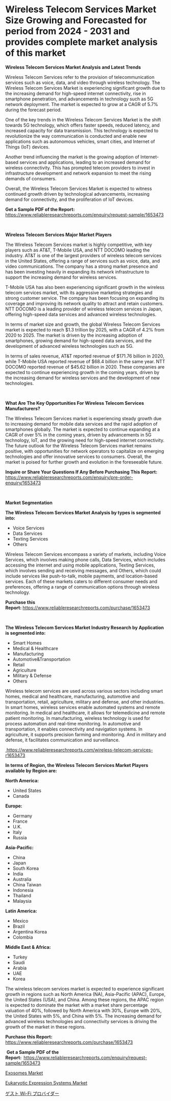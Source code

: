 <p><h1>Wireless Telecom Services Market Size Growing and Forecasted for period from 2024 - 2031 and provides complete market analysis of this market</h1></p><p><strong>Wireless Telecom Services Market Analysis and Latest Trends</strong></p>
<p><p>Wireless Telecom Services refer to the provision of telecommunication services such as voice, data, and video through wireless technology. The Wireless Telecom Services Market is experiencing significant growth due to the increasing demand for high-speed internet connectivity, rise in smartphone penetration, and advancements in technology such as 5G network deployment. The market is expected to grow at a CAGR of 5.7% during the forecast period.</p><p>One of the key trends in the Wireless Telecom Services Market is the shift towards 5G technology, which offers faster speeds, reduced latency, and increased capacity for data transmission. This technology is expected to revolutionize the way communication is conducted and enable new applications such as autonomous vehicles, smart cities, and Internet of Things (IoT) devices.</p><p>Another trend influencing the market is the growing adoption of Internet-based services and applications, leading to an increased demand for wireless connectivity. This has prompted telecom providers to invest in infrastructure development and network expansion to meet the rising demands of consumers.</p><p>Overall, the Wireless Telecom Services Market is expected to witness continued growth driven by technological advancements, increasing demand for connectivity, and the proliferation of IoT devices.</p></p>
<p><strong>Get a Sample PDF of the Report:&nbsp;</strong> <a href="https://www.reliableresearchreports.com/enquiry/request-sample/1653473">https://www.reliableresearchreports.com/enquiry/request-sample/1653473</a></p>
<p>&nbsp;</p>
<p><strong>Wireless Telecom Services Major Market Players</strong></p>
<p><p>The Wireless Telecom Services market is highly competitive, with key players such as AT&T, T-Mobile USA, and NTT DOCOMO leading the industry. AT&T is one of the largest providers of wireless telecom services in the United States, offering a range of services such as voice, data, and video communications. The company has a strong market presence and has been investing heavily in expanding its network infrastructure to support the increasing demand for wireless services.</p><p>T-Mobile USA has also been experiencing significant growth in the wireless telecom services market, with its aggressive marketing strategies and strong customer service. The company has been focusing on expanding its coverage and improving its network quality to attract and retain customers. NTT DOCOMO is a leading provider of wireless telecom services in Japan, offering high-speed data services and advanced wireless technologies.</p><p>In terms of market size and growth, the global Wireless Telecom Services market is expected to reach $1.3 trillion by 2025, with a CAGR of 4.2% from 2020 to 2025. The market is driven by the increasing adoption of smartphones, growing demand for high-speed data services, and the development of advanced wireless technologies such as 5G.</p><p>In terms of sales revenue, AT&T reported revenue of $171.76 billion in 2020, while T-Mobile USA reported revenue of $68.4 billion in the same year. NTT DOCOMO reported revenue of $45.62 billion in 2020. These companies are expected to continue experiencing growth in the coming years, driven by the increasing demand for wireless services and the development of new technologies.</p></p>
<p>&nbsp;</p>
<p><strong>What Are The Key Opportunities For Wireless Telecom Services Manufacturers?</strong></p>
<p><p>The Wireless Telecom Services market is experiencing steady growth due to increasing demand for mobile data services and the rapid adoption of smartphones globally. The market is expected to continue expanding at a CAGR of over 5% in the coming years, driven by advancements in 5G technology, IoT, and the growing need for high-speed internet connectivity. The future outlook for the Wireless Telecom Services market remains positive, with opportunities for network operators to capitalize on emerging technologies and offer innovative services to consumers. Overall, the market is poised for further growth and evolution in the foreseeable future.</p></p>
<p><strong>Inquire or Share Your Questions If Any Before Purchasing This Report:</strong> <a href="https://www.reliableresearchreports.com/enquiry/pre-order-enquiry/1653473">https://www.reliableresearchreports.com/enquiry/pre-order-enquiry/1653473</a></p>
<p>&nbsp;</p>
<p><strong>Market Segmentation</strong></p>
<p><strong>The Wireless Telecom Services Market Analysis by types is segmented into:</strong></p>
<p><ul><li>Voice Services</li><li>Data Services</li><li>Texting Services</li><li>Others</li></ul></p>
<p><p>Wireless Telecom Services encompass a variety of markets, including Voice Services, which involves making phone calls, Data Services, which includes accessing the internet and using mobile applications, Texting Services, which involves sending and receiving messages, and Others, which could include services like push-to-talk, mobile payments, and location-based services. Each of these markets caters to different consumer needs and preferences, offering a range of communication options through wireless technology.</p></p>
<p><strong>Purchase this Report:&nbsp;</strong><a href="https://www.reliableresearchreports.com/purchase/1653473">https://www.reliableresearchreports.com/purchase/1653473</a></p>
<p>&nbsp;</p>
<p><strong>The Wireless Telecom Services Market Industry Research by Application is segmented into:</strong></p>
<p><ul><li>Smart Homes</li><li>Medical & Healthcare</li><li>Manufacturing</li><li>Automotive&Transportation</li><li>Retail</li><li>Agriculture</li><li>Military & Defense</li><li>Others</li></ul></p>
<p><p>Wireless telecom services are used across various sectors including smart homes, medical and healthcare, manufacturing, automotive and transportation, retail, agriculture, military and defense, and other industries. In smart homes, wireless services enable automated systems and remote monitoring. In medical and healthcare, it allows for telemedicine and remote patient monitoring. In manufacturing, wireless technology is used for process automation and real-time monitoring. In automotive and transportation, it enables connectivity and navigation systems. In agriculture, it supports precision farming and monitoring. And in military and defense, it facilitates communication and surveillance.</p></p>
<p><a href="https://www.reliableresearchreports.com/wireless-telecom-services-r1653473">&nbsp;https://www.reliableresearchreports.com/wireless-telecom-services-r1653473</a></p>
<p><strong>In terms of Region, the Wireless Telecom Services Market Players available by Region are:</strong></p>
<p>
    <p> <strong> North America: </strong>
        <ul>
            <li>United States</li>
            <li>Canada</li>
        </ul>
        </p> 
    <p> <strong> Europe: </strong>
        <ul>
            <li>Germany</li>
            <li>France</li>
            <li>U.K.</li>
            <li>Italy</li>
            <li>Russia</li>
        </ul>
        </p> 
    <p> <strong> Asia-Pacific: </strong>
        <ul>
            <li>China</li>
            <li>Japan</li>
            <li>South Korea</li>
            <li>India</li>
            <li>Australia</li>
            <li>China Taiwan</li>
            <li>Indonesia</li>
            <li>Thailand</li>
            <li>Malaysia</li>
        </ul>
        </p> 
    <p> <strong> Latin America: </strong>
        <ul>
            <li>Mexico</li>
            <li>Brazil</li>
            <li>Argentina Korea</li>
            <li>Colombia</li>
        </ul>
        </p> 
    <p> <strong> Middle East & Africa: </strong>
        <ul>
            <li>Turkey</li>
            <li>Saudi</li>
            <li>Arabia</li>
            <li>UAE</li>
            <li>Korea</li>
        </ul>
    </p>
    </p>
<p><p>The wireless telecom services market is expected to experience significant growth in regions such as North America (NA), Asia-Pacific (APAC), Europe, the United States (USA), and China. Among these regions, the APAC region is expected to dominate the market with a market share percentage valuation of 40%, followed by North America with 30%, Europe with 20%, the United States with 5%, and China with 5%. The increasing demand for advanced wireless technologies and connectivity services is driving the growth of the market in these regions.</p></p>
<p><strong>Purchase this Report: </strong><a href="https://www.reliableresearchreports.com/purchase/1653473">https://www.reliableresearchreports.com/purchase/1653473</a></p>
<p>&nbsp;<strong>Get a Sample PDF of the Report:&nbsp;&nbsp;</strong><a href="https://www.reliableresearchreports.com/enquiry/request-sample/1653473">https://www.reliableresearchreports.com/enquiry/request-sample/1653473</a></p>
<p><strong></strong></p>
<p><p><a href="https://github.com/anwarsahrul281/Market-Research-Report-List-1/blob/main/exosomes-market.md">Exosomes Market</a></p><p><a href="https://github.com/LiamDavis60/Market-Research-Report-List-1/blob/main/eukaryotic-expression-systems-market.md">Eukaryotic Expression Systems Market</a></p><p><a href="https://github.com/KenyonJohns/Market-Research-Report-List-1/blob/main/7451241171509.md">ゲスト Wi-Fi プロバイダー</a></p></p>